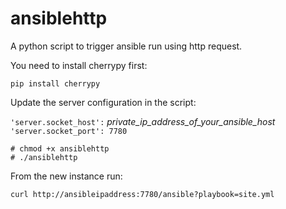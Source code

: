 ansiblehttp
===========

A python script to trigger ansible run using http request.

You need to install cherrypy first:

`pip install cherrypy`  

Update the server configuration in the script:

`'server.socket_host':` *private_ip_address_of_your_ansible_host*  
`'server.socket_port': 7780`  

`# chmod +x ansiblehttp`  
`# ./ansiblehttp`  

From the new instance run:

`curl http://ansibleipaddress:7780/ansible?playbook=site.yml`

